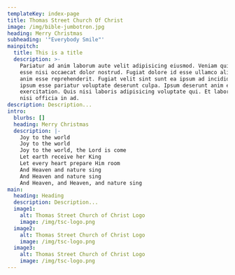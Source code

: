 ```yaml
---
templateKey: index-page
title: Thomas Street Church Of Christ
image: /img/bible-jumbotron.jpg
heading: Merry Christmas
subheading: '"Everybody Smile"'
mainpitch:
  title: This is a title
  description: >-
    Pariatur ad anim laborum aute velit adipisicing eiusmod. Veniam qui elit id
    esse nisi occaecat dolor nostrud. Fugiat dolore id esse ullamco aliqua ut
    anim esse reprehenderit. Fugiat velit sint sunt ea ipsum ad incididunt amet
    ipsum esse pariatur voluptate deserunt culpa. Ipsum deserunt anim ea
    exercitation. Quis nisi laboris adipisicing voluptate qui. Et laboris quis
    nisi officia in ad.
description: Description...
intro:
  blurbs: []
  heading: Merry Christmas
  description: |-
    Joy to the world
    Joy to the world
    Joy to the world, the Lord is come
    Let earth receive her King
    Let every heart prepare Him room
    And Heaven and nature sing
    And Heaven and nature sing
    And Heaven, and Heaven, and nature sing
main:
  heading: Heading
  description: Description...
  image1:
    alt: Thomas Street Church of Christ Logo
    image: /img/tsc-logo.png
  image2:
    alt: Thomas Street Church of Christ Logo
    image: /img/tsc-logo.png
  image3:
    alt: Thomas Street Church of Christ Logo
    image: /img/tsc-logo.png
---
```


